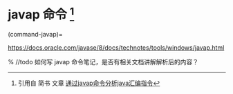 # javap 命令 [^id2]

(command-javap)=

<https://docs.oracle.com/javase/8/docs/technotes/tools/windows/javap.html>

% //todo 如何写 javap 命令笔记，是否有相关文档讲解解析后的内容？
 
[^id2]: 引用自 简书 文章 [通过javap命令分析java汇编指令](https://www.jianshu.com/p/6a8997560b05)
